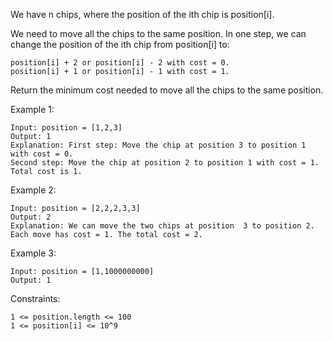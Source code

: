 We have n chips, where the position of the ith chip is position[i].

We need to move all the chips to the same position. In one step, we can change the position of the ith chip from position[i] to:

    position[i] + 2 or position[i] - 2 with cost = 0.
    position[i] + 1 or position[i] - 1 with cost = 1.

Return the minimum cost needed to move all the chips to the same position.

Example 1:

    Input: position = [1,2,3]
    Output: 1
    Explanation: First step: Move the chip at position 3 to position 1 with cost = 0.
    Second step: Move the chip at position 2 to position 1 with cost = 1.
    Total cost is 1.

Example 2:

    Input: position = [2,2,2,3,3]
    Output: 2
    Explanation: We can move the two chips at position  3 to position 2. Each move has cost = 1. The total cost = 2.

Example 3:

    Input: position = [1,1000000000]
    Output: 1

Constraints:

    1 <= position.length <= 100
    1 <= position[i] <= 10^9
